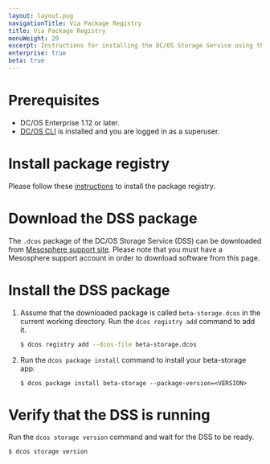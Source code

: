 ```yaml
---
layout: layout.pug
navigationTitle: Via Package Registry
title: Via Package Registry
menuWeight: 20
excerpt: Instructions for installing the DC/OS Storage Service using the package registry
enterprise: true
beta: true
---
```


# Prerequisites

- DC/OS Enterprise 1.12 or later.
- [DC/OS CLI](/latest/cli/install/) is installed and you are logged in as a superuser.

# Install package registry

Please follow these [instructions](/latest/administering-clusters/repo/package-registry/) to install the package registry.

# Download the DSS package

The `.dcos` package of the DC/OS Storage Service (DSS) can be downloaded from [Mesosphere support site](https://support.mesosphere.com/hc/en-us/articles/213198586). Please note that you must have a Mesosphere support account in order to download software from this page.

# Install the DSS package

1. Assume that the downloaded package is called `beta-storage.dcos` in the current working directory. Run the `dcos registry add` command to add it.

    ```bash
    $ dcos registry add --dcos-file beta-storage.dcos
    ```
1. Run the `dcos package install` command to install your beta-storage app:

    ```
    $ dcos package install beta-storage --package-version=<VERSION>
    ```

# Verify that the DSS is running

Run the `dcos storage version` command and wait for the DSS to be ready.

```bash
$ dcos storage version
```
